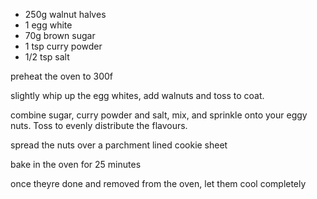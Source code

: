 - 250g walnut halves
- 1 egg white
- 70g brown sugar
- 1 tsp curry powder
- 1/2 tsp salt

preheat the oven to 300f

slightly whip up the egg whites, add walnuts and toss to coat.

combine sugar, curry powder and salt, mix, and sprinkle onto your eggy nuts. Toss to evenly distribute the flavours.

spread the nuts over a parchment lined cookie sheet

bake in the oven for 25 minutes

once theyre done and removed from the oven, let them cool completely